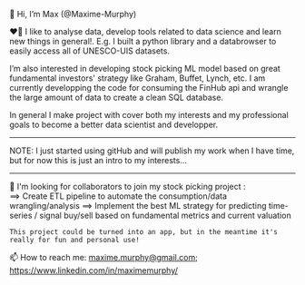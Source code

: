 👋 Hi, I’m Max (@Maxime-Murphy)

❤️‍🔥 I like to analyse data, develop tools related to data science and learn new things in general!. 
E.g. I built a python library and a databrowser to easily access all of UNESCO-UIS datasets. 

I’m also interested in developing stock picking ML model based on great fundamental investors' strategy like Graham, Buffet, Lynch, etc.
I am currently developping the code for consuming the FinHub api and wrangle the large amount of data to create a clean SQL database.
   
In general I make project with cover both my interests and my professional goals to become a better data scientist and developper.

***
NOTE: I just started using gitHub and will publish my work when I have time, but for now this is just an intro to my interests... 
***
👀 I'm looking for collaborators to join my stock picking project  :  
    ==> Create ETL pipeline to automate the consumption/data wrangling/analysis 
    ==> Implement the best ML strategy for predicting time-series / signal buy/sell based on fundamental metrics and current valuation
    
    This project could be turned into an app, but in the meantime it's really for fun and personal use!  
    
📫 How to reach me: maxime.murphy@gmail.com; https://www.linkedin.com/in/maximemurphy/

<!---
Maxime-Murphy/Maxime-Murphy is a ✨ special ✨ repository because its `README.md` (this file) appears on your GitHub profile.
You can click the Preview link to take a look at your changes.
--->
